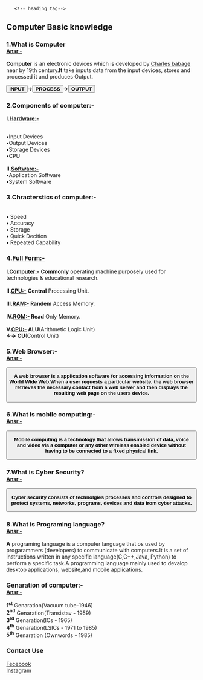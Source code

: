 
<html>

<body>


       <!-- heading tag-->



<h2>  Computer Basic knowledge </h2>    
  
<h3>1.What is Computer<br> <Small><u>Ansr -</u></small> </h3> 
 <p><b> Computer</b> is an electronic devices which is developed by <u>Charles babage</u> near by 19th century.<b>It</b> take inputs data from the input devices, stores and processed it and produces Output.</p>
 <button class="px-3 py-2 lg:px-4 lg:py-3 bg-gray-900 text-gray-200 text-xs font-semibold rounded hover:bg-gray-800"><b>INPUT</b></button><b>&rarr;</b><button class="px-3 py-2 lg:px-4 lg:py-3 bg-gray-900 text-gray-200 text-xs font-semibold rounded hover:bg-gray-800"><b>PROCESS</b></button><b>&rarr;</b><button class="px-3 py-2 lg:px-4 lg:py-3 bg-gray-900 text-gray-200 text-xs font-semibold rounded hover:bg-gray-800"><b>OUTPUT</b></button>


<h3>2.Components of computer:-</h3>

 <b>I.<u>Hardware:-</u></b>
    
<br><b>•</b>Input Devices
<br><b>•</b>Output Devices
<br><b>•</b>Storage Devices
<br><b>•</b>CPU </br>
<br>
<b>II.<u>Software:-</u></b>
<br><b>•</b>Application Software
<br><b>•</b>System Software<br>

<h3>3.Chracterstics of computer:-</h3>
 
<br><b>•</b> Speed
<br><b>•</b> Accuracy 
<br><b>•</b> Storage
<br><b>•</b> Quick Decition 
<br><b>•</b> Repeated Capability </br>

<h3>4.<u>Full Form:-</u></h3>
 
 <b>I.<u>Computer:-</u></b> <b>Commonly</b> operating machine purposely used for technologies & educational research.<br>
 <br>
<b>II.<u>CPU:-</u></b>  <b> Central</b> Processing Unit.<br>
<br>
<b>III.<u>RAM:-</u></b><b> Randem</b> Access Memory.<br>
<br>
<b>IV.<u>ROM:-</u></b><b> Read</b> Only Memory.<br>
<br>
<b>V.<u>CPU:-</u></b><b> ALU</b>(Arithmetic Logic Unit)<br><b>&darr;&rarr;</b><b> CU</b>(Control Unit)
       
 <h3>5.Web Browser:-<br> <Small><u>Ansr -</u></small> </h3>
 <button class="px-3 py-2 lg:px-4 lg:py-3 bg-gray-900 text-gray-200 text-xs font-semibold rounded hover:bg-gray-800"><b><p>A web browser is a application software for accessing information on the World Wide Web.When a user requests a particular website, the web browser retrieves the necessary contact from a web server and then displays the resulting web page on the users device.</p></b> </button>
 
 <h3>6.What is mobile computing:-<br> <small><u>Ansr -</u></small></h3> 
 <button class="px-3 py-2 lg:px-4 lg:py-3 bg-gray-900 text-gray-200 text-xs font-semibold rounded hover:bg-gray-800"><b><p>Mobile computing is a technology that allows transmission of data, voice and video via a computer or any other wireless enabled device without having to be connected to a fixed physical link.</p></b></button>

  <h3>7.What is Cyber Security?<br> <small><u>Ansr -</u></small></h3> 
 <button class="px-3 py-2 lg:px-4 lg:py-3 bg-gray-900 text-gray-200 text-xs font-semibold rounded hover:bg-gray-800"><b><p>Cyber security consists of technolgies processes and controls designed to protect systems, networks, programs, devices and data from cyber attacks.</p></b></button>
 
 <h3>8.What is Programing language?<br> <small><u>Ansr -</u></small></h3> 
 
<p><b>A</b> programing language is a computer language that os used by progarammers (developers) to communicate with computers.It is a set of instructions written in any specific language(C,C++,Java, Python) to perform a specific task.A programming language mainly used to devalop desktop applications, website,and mobile applications.</p> 
 
 
<h3> Genaration of computer:-<br> <u><small>Ansr -</small></u>  </h3> 
<p><b>1<sup>st</sup></b> Genaration(Vacuum tube-1946)<br>
<b>2<sup>nd</sup></b> Genaration(Transistav - 1959)<br>
<b>3<sup>rd</sup></b> Genaration(ICs - 1965)<br>
<b>4<sup>th</sup></b> Genaration(LSICs - 1971 to 1985)<br>
<b>5<sup>th</sup></b> Genaration (Ownwords - 1985) </p>
  

           
<!-- Social media tag-->
<h3>Contact Use </h3>
 <a href="https://www.facebook.com/profile.php?id=100054229745076">Fecebook</a> <br>
 <a href="https://instagram.com/its_vivek_492?igshid=YmMyMTA2M2Y=">Instagram</a>
 </body>
 </html>
 
